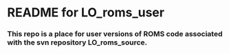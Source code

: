 # README for LO_roms_user

### This repo is a place for user versions of ROMS code associated with the svn repository LO_roms_source.
